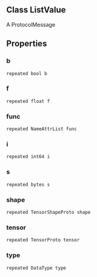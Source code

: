 ## Class ListValue
A ProtocolMessage
## Properties
### b
`repeated bool b`
### f
`repeated float f`
### func
`repeated NameAttrList func`
### i
`repeated int64 i`
### s
`repeated bytes s`
### shape
`repeated TensorShapeProto shape`
### tensor
`repeated TensorProto tensor`
### type
`repeated DataType type`
